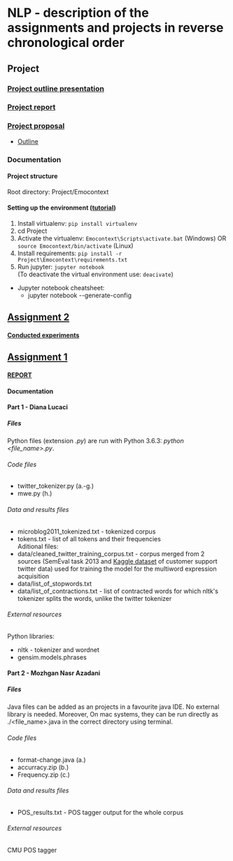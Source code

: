 # NLP - description of the assignments and projects in reverse chronological order
## Project
### [Project outline presentation](https://www.overleaf.com/2855726451kpvcrdxsgmgf)
### [Project report](https://www.overleaf.com/read/vbrhrqtwtzgp)
### [Project proposal](https://docs.google.com/document/d/1W_B9nWewimRRqxOsYwpj_8LdMqTV0jieH9v25srog-s/edit?usp=sharing)
* [Outline](https://docs.google.com/document/d/1qElk-j3W9u_FA2SbUZ4Ffjc9RLeJXBh6uTNgeCt2bJk/edit?usp=sharing)
### Documentation
#### Project structure
Root directory: Project/Emocontext
#### Setting up the environment ([tutorial](https://medium.com/@eleroy/jupyter-notebook-in-a-virtual-environment-virtualenv-8f3c3448247))
1. Install virtualenv: `pip install virtualenv`  
2. cd Project
3. Activate the virtualenv: `Emocontext\Scripts\activate.bat` (Windows) OR `source Emocontext/bin/activate` (Linux)
4. Install requirements: `pip install -r Project\Emocontext\requirements.txt`
5. Run jupyter: `jupyter notebook`  
(To deactivate the virtual environment use: `deacivate`)
* Jupyter notebook cheatsheet:  
    * jupyter notebook --generate-config


## [Assignment 2](http://www.site.uottawa.ca/~diana/csi5386/A2_2019/A2_2019.htm)
#### [Conducted experiments](https://docs.google.com/document/d/1IS4sygSWIEHFvzKDGD4ciBL4qJP5-ssrInDVY_WpcUw/edit?usp=sharing)
## [Assignment 1](http://www.site.uottawa.ca/~diana/csi5386/A1_2018/A1_2018.htm)
#### [REPORT](https://docs.google.com/document/d/18pFDDHKXVCzbM22J5qirgS-TxZdazvMgooEnxDkiG50/edit?usp=sharing)
#### Documentation
#### Part 1 - Diana Lucaci
##### Files
Python files (extension _.py_) are run with Python 3.6.3: _python <file_name>.py_.
###### Code files
* twitter_tokenizer.py (a.-g.)
* mwe.py (h.)
###### Data and results files
* microblog2011_tokenized.txt - tokenized corpus
* tokens.txt - list of all tokens and their frequencies  
Aditional files:  
* data/cleaned_twitter_training_corpus.txt - corpus merged from 2 sources (SemEval task 2013 and [Kaggle dataset](https://www.kaggle.com/thoughtvector/customer-support-on-twitter#twcs.zip) of customer support twitter data) used for training the model for the multiword expression acquisition
* data/list_of_stopwords.txt
* data/list_of_contractions.txt - list of contracted words for which nltk's tokenizer splits the words, unlike the twitter tokenizer
###### External resources
Python libraries:  
* nltk - tokenizer and wordnet
* gensim.models.phrases
#### Part 2 - Mozhgan Nasr Azadani
##### Files
Java files can be added as an projects in a favourite java IDE. No external library is needed. Moreover, On mac systems, they can be run directly as ./<file_name>.java in the correct directory using terminal. 
###### Code files
* format-change.java (a.)
* accurracy.zip (b.)
* Frequency.zip (c.)
###### Data and results files
* POS_results.txt - POS tagger output for the whole corpus
###### External resources
CMU POS tagger
